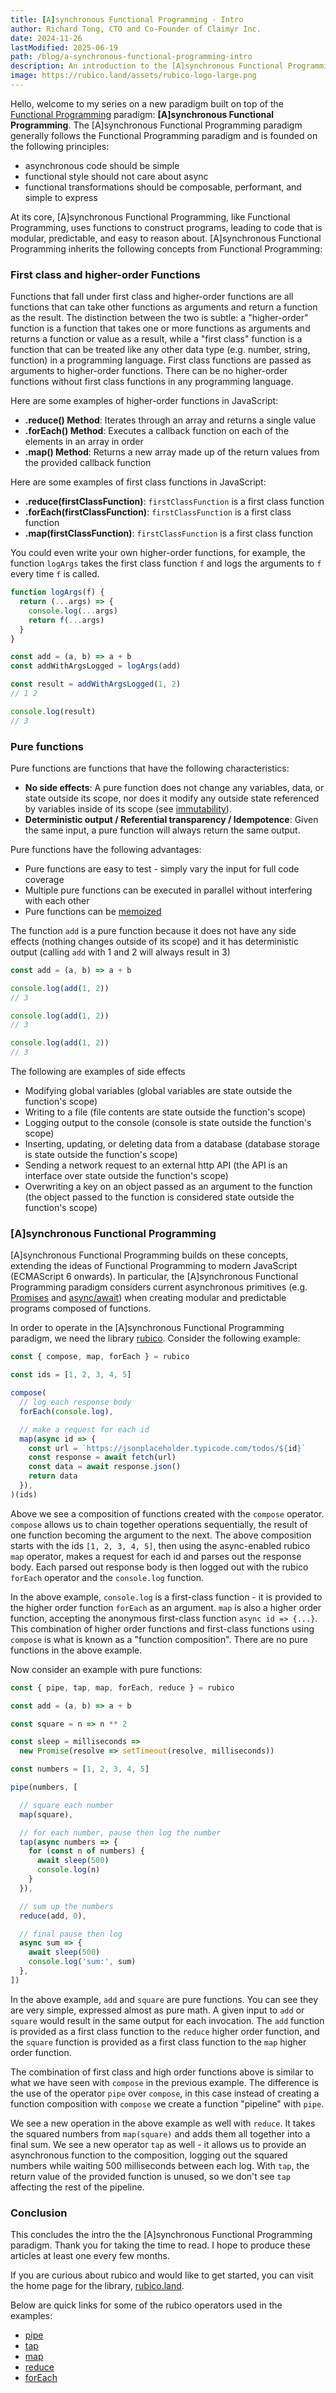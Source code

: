 ```yaml
---
title: [A]synchronous Functional Programming - Intro
author: Richard Tong, CTO and Co-Founder of Claimyr Inc.
date: 2024-11-26
lastModified: 2025-06-19
path: /blog/a-synchronous-functional-programming-intro
description: An introduction to the [A]synchronous Functional Programming paradigm
image: https://rubico.land/assets/rubico-logo-large.png
---
```


Hello, welcome to my series on a new paradigm built on top of the [Functional Programming](https://en.wikipedia.org/wiki/Functional_programming) paradigm: **[A]synchronous Functional Programming**. The [A]synchronous Functional Programming paradigm generally follows the Functional Programming paradigm and is founded on the following principles:

 * asynchronous code should be simple
 * functional style should not care about async
 * functional transformations should be composable, performant, and simple to express

At its core, [A]synchronous Functional Programming, like Functional Programming, uses functions to construct programs, leading to code that is modular, predictable, and easy to reason about. [A]synchronous Functional Programming inherits the following concepts from Functional Programming:

### First class and higher-order Functions

Functions that fall under first class and higher-order functions are all functions that can take other functions as arguments and return a function as the result. The distinction between the two is subtle: a "higher-order" function is a function that takes one or more functions as arguments and returns a function or value as a result, while a "first class" function is a function that can be treated like any other data type (e.g. number, string, function) in a programming language. First class functions are passed as arguments to higher-order functions. There can be no higher-order functions without first class functions in any programming language.

Here are some examples of higher-order functions in JavaScript:

 * **.reduce() Method**: Iterates through an array and returns a single value
 * **.forEach() Method**: Executes a callback function on each of the elements in an array in order
 * **.map() Method**: Returns a new array made up of the return values from the provided callback function

Here are some examples of first class functions in JavaScript:

 * **.reduce(firstClassFunction)**: `firstClassFunction` is a first class function
 * **.forEach(firstClassFunction)**: `firstClassFunction` is a first class function
 * **.map(firstClassFunction)**: `firstClassFunction` is a first class function

You could even write your own higher-order functions, for example, the function `logArgs` takes the first class function `f` and logs the arguments to `f` every time `f` is called.

```javascript [playground]
function logArgs(f) {
  return (...args) => {
    console.log(...args)
    return f(...args)
  }
}

const add = (a, b) => a + b
const addWithArgsLogged = logArgs(add)

const result = addWithArgsLogged(1, 2)
// 1 2

console.log(result)
// 3
```

### Pure functions

Pure functions are functions that have the following characteristics:

 * **No side effects**: A pure function does not change any variables, data, or state outside its scope, nor does it modify any outside state referenced by variables inside of its scope (see [immutability](https://en.wikipedia.org/wiki/Immutable_object)).
 * **Deterministic output / Referential transparency / Idempotence**: Given the same input, a pure function will always return the same output.

Pure functions have the following advantages:

 * Pure functions are easy to test - simply vary the input for full code coverage
 * Multiple pure functions can be executed in parallel without interfering with each other
 * Pure functions can be [memoized](https://en.wikipedia.org/wiki/Memoization)

The function `add` is a pure function because it does not have any side effects (nothing changes outside of its scope) and it has deterministic output (calling `add` with 1 and 2 will always result in 3)

```javascript [playground]
const add = (a, b) => a + b

console.log(add(1, 2))
// 3

console.log(add(1, 2))
// 3

console.log(add(1, 2))
// 3
```

The following are examples of side effects

 * Modifying global variables (global variables are state outside the function's scope)
 * Writing to a file (file contents are state outside the function's scope)
 * Logging output to the console (console is state outside the function's scope)
 * Inserting, updating, or deleting data from a database (database storage is state outside the function's scope)
 * Sending a network request to an external http API (the API is an interface over state outside the function's scope)
 * Overwriting a key on an object passed as an argument to the function (the object passed to the function is considered state outside the function's scope)

### [A]synchronous Functional Programming

[A]synchronous Functional Programming builds on these concepts, extending the ideas of Functional Programming to modern JavaScript (ECMAScript 6 onwards). In particular, the [A]synchronous Functional Programming paradigm considers current asynchronous primitives (e.g. [Promises](https://developer.mozilla.org/en-US/docs/Web/JavaScript/Reference/Global_Objects/Promise) and [async/await](https://developer.mozilla.org/en-US/docs/Web/JavaScript/Reference/Statements/async_function)) when creating modular and predictable programs composed of functions.

In order to operate in the [A]synchronous Functional Programming paradigm, we need the library [rubico](https://rubico.land/). Consider the following example:

```javascript [playground]
const { compose, map, forEach } = rubico

const ids = [1, 2, 3, 4, 5]

compose(
  // log each response body
  forEach(console.log),

  // make a request for each id
  map(async id => {
    const url = `https://jsonplaceholder.typicode.com/todos/${id}`
    const response = await fetch(url)
    const data = await response.json()
    return data
  }),
)(ids)
```

Above we see a composition of functions created with the `compose` operator. `compose` allows us to chain together operations sequentially, the result of one function becoming the argument to the next. The above composition starts with the ids `[1, 2, 3, 4, 5]`, then using the async-enabled rubico `map` operator, makes a request for each id and parses out the response body. Each parsed out response body is then logged out with the rubico `forEach` operator and the `console.log` function.

In the above example, `console.log` is a first-class function - it is provided to the higher order function `forEach` as an argument. `map` is also a higher order function, accepting the anonymous first-class function `async id => {...}`. This combination of higher order functions and first-class functions using `compose` is what is known as a "function composition". There are no pure functions in the above example.

Now consider an example with pure functions:

```javascript [playground]
const { pipe, tap, map, forEach, reduce } = rubico

const add = (a, b) => a + b

const square = n => n ** 2

const sleep = milliseconds =>
  new Promise(resolve => setTimeout(resolve, milliseconds))

const numbers = [1, 2, 3, 4, 5]

pipe(numbers, [

  // square each number
  map(square),

  // for each number, pause then log the number
  tap(async numbers => {
    for (const n of numbers) {
      await sleep(500)
      console.log(n)
    }
  }),

  // sum up the numbers
  reduce(add, 0),

  // final pause then log
  async sum => {
    await sleep(500)
    console.log('sum:', sum)
  },
])
```

In the above example, `add` and `square` are pure functions. You can see they are very simple, expressed almost as pure math. A given input to `add` or `square` would result in the same output for each invocation. The `add` function is provided as a first class function to the `reduce` higher order function, and the `square` function is provided as a first class function to the `map` higher order function.

The combination of first class and high order functions above is similar to what we have seen with `compose` in the previous example. The difference is the use of the operator `pipe` over `compose`, in this case instead of creating a function composition with `compose` we create a function "pipeline" with `pipe`.

We see a new operation in the above example as well with `reduce`. It takes the squared numbers from `map(square)` and adds them all together into a final sum. We see a new operator `tap` as well - it allows us to provide an asynchronous function to the composition, logging out the squared numbers while waiting 500 milliseconds between each log. With `tap`, the return value of the provided function is unused, so we don't see `tap` affecting the rest of the pipeline.

### Conclusion

This concludes the intro the the [A]synchronous Functional Programming paradigm. Thank you for taking the time to read. I hope to produce these articles at least one every few months.

If you are curious about rubico and would like to get started, you can visit the home page for the library, [rubico.land](https://rubico.land/).

Below are quick links for some of the rubico operators used in the examples:
 * [pipe](https://rubico.land/docs/pipe)
 * [tap](https://rubico.land/docs/tap)
 * [map](https://rubico.land/docs/map)
 * [reduce](https://rubico.land/docs/reduce)
 * [forEach](https://rubico.land/docs/forEach)
